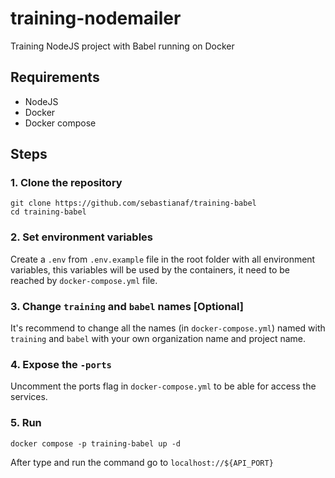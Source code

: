# training-nodemailer
Training NodeJS project with Babel running on Docker

## Requirements
 - NodeJS
 - Docker
 - Docker compose

## Steps
### 1. Clone the repository
```shell
git clone https://github.com/sebastianaf/training-babel
cd training-babel
```
### 2. Set environment variables
Create a `.env` from `.env.example` file in the root folder with all environment variables, this variables will be used by the containers, it need to be reached by `docker-compose.yml` file.

### 3. Change `training` and `babel` names [Optional]
It's recommend to change all the names (in `docker-compose.yml`) named with `training` and `babel` with your own organization name and project name.

### 4. Expose the `-ports`
Uncomment the ports flag in `docker-compose.yml` to be able for access the services.

### 5. Run
```shell
docker compose -p training-babel up -d
```
After type and run the command go to `localhost://${API_PORT}`
